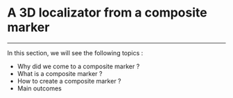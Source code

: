 # A 3D localizator from a composite marker
---

In this section, we will see the following topics :

- Why did we come to a composite marker ? 
- What is a composite marker ? 
- How to create a composite marker ? 
- Main outcomes

